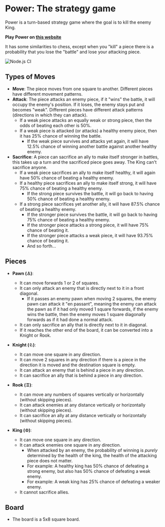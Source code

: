 # Power: The strategy game

Power is a turn-based strategy game where the goal is to kill the enemy King.

**Play Power on [this website](https://marcel.bowlitz.com/power/index.html)**

It has some similarities to chess, except when you "kill" a piece there is a probability that you lose the "battle" and lose your attacking piece.

![Node.js CI](https://github.com/marcel-valdez/power/workflows/Node.js%20CI/badge.svg?branch=master&event=push)


## Types of Moves

- **Move**: The piece moves from one square to another. Different pieces have different movement patterns.
- **Attack**: The piece attacks an enemy piece, if it "wins" the battle, it will occupy the enemy's position. If it loses, the enemy stays put and becomes "weak". Different pieces have different attack patterns (directions in which they can attack).
  - If a weak piece attacks an equally weak or strong piece, then the odds of beating each other is 50%.
  - If a weak piece is attacked (or attacks) a healthy enemy piece, then it has 25% chance of winning the battle.
    - If the weak piece survives and attacks yet again, it will have 12.5% chance of winning another battle against another healthy enemy.
- **Sacrifice**: A piece can sacrifice an ally to make itself stronger in battles, this takes up a
turn and the sacrificed piece goes away. The King can't sacrifice anyone.
  - If a weak piece sacrifices an ally to make itself healthy, it will again have 50% chance of
  beating a healthy enemy.
  - If a healthy piece sacrifices an ally to make itself strong, it will have 75% chance of beating
  a healthy enemy.
    - If the strong piece survives the battle, it will go back to having 50% chance of beating a
    healthy enemy.
  - If a strong piece sacrifices yet another ally, it will have 87.5% chance of beating a healthy
  enemy.
    - If the stronger piece survives the battle, it will go back to having 75% chance of beating a
    healthy enemy.
    - If the stronger piece attacks a strong piece, it will have 75% chance of beating it.
    - If the stronger piece attacks a weak piece, it will have 93.75% chance of beating it.
    - And so forth...

## Pieces

- **Pawn (♙)**:
  - It can move forwards 1 or 2 of squares.
  - It can only attack an enemy that is directly next to it in a front diagonal.
    - If it passes an enemy pawn when moving 2 squares, the enemy pawn can attack it "en passant",
    meaning the enemy can attack the pawn as if it had only moved 1 square forwards, if the enemy
    wins the battle, then the enemy moves 1 square diagonally forwards as if it had done a normal
    attack.
  - It can only sacrifice an ally that is directly next to it in diagonal.
  - If it reaches the other end of the board, it can be converted into a Knight or Rook.

- **Knight (♘)**:
  - It can move one square in any direction.
  - It can move 2 squares in any direction if there is a piece in the direction it is moved and the destination square is empty.
  - It can attack an enemy that is behind a piece in any direction.
  - It can sacrifice an ally that is behind a piece in any direction.

- **Rook (♖)**:
  - It can move any numbers of squares vertically or horizontally (without skipping pieces).
  - It can attack enemies at any distance vertically or horizontally (without skipping pieces).
  - It can sacrifice an ally at any distance vertically or horizontally (without skipping pieces).

- **King (♔)**:
  - It can move one square in any direction.
  - It can attack enemies one square in any direction.
    - When attacked by an enemy, the probability of winning is *purely* determined by the health of the king, the health of the attacking piece does not matter.
    - For example: A healthy king has 50% chance of defeating a strong enemy, but also has 50% chance of defeating a weak enemy.
    - For example: A weak king has 25% chance of defeating a weaker enemy.
  - It cannot sacrifice allies.

## Board

- The board is a 5x8 square board.
